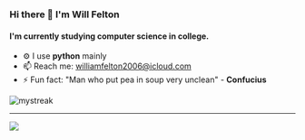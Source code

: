 ### Hi there 👋 I'm Will Felton

#### I'm currently studying computer science in college.

- ⚙️ I use **python** mainly
- 📫 Reach me: williamfelton2006@icloud.com
- ⚡️ Fun fact: "Man who put pea in soup very unclean" - **Confucius**

<img src="https://github-readme-streak-stats.herokuapp.com/?user=ChadBroskiiii&theme=tokyonight" alt="mystreak"/>

---


<p align="left>
    <a href="https://www.google.xom">
        <img src="https://img.shields.io/badge/python-3670A0?style=for-the-badge&logo=python&logoColor=ffdd54"/> 
    </a>
                                                                                                                                            
</p>
